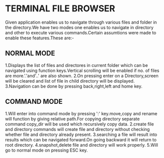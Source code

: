 # TERMINAL FILE BROWSER

Given application enables us to navigate through various files and folder in the directory.We have two modes one enables us to navigate in directory and other to execute various commands.Certain assumtions were made to enable these features.These are:-

## NORMAL MODE

1.Displays the list of files and directores in current folder which can be navigated using function keys.Vertical scrolling will be enabled if no. of files are more.'.'and'..' are also shown.
2.On pressing enter on a Directory,screen will be cleared and list of file in child directory will  be displayed.
3.Navigation can be done by pressing back,right,left and home key.

## COMMAND MODE

1.Will enter into command mode by pressing ':' key.move,copy and rename will function by giving relative path.For copying directory separate command copy_dir will be used which recursively copy data.
2.create file and directory commands will create file and directory without checking whether file and directory already present.
3.searching a file will result into results which can be navigated forward.On going backward it will return to root directory.
4.snapshot,delete file and directory will work properly.
5.Will go to normal mode on pressing ESC key.
